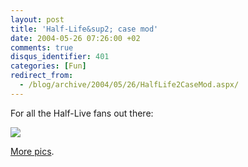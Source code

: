 ```yaml
---
layout: post
title: 'Half-Life&sup2; case mod'
date: 2004-05-26 07:26:00 +02
comments: true
disqus_identifier: 401
categories: [Fun]
redirect_from:
  - /blog/archive/2004/05/26/HalfLife2CaseMod.aspx/
---
```


For all the Half-Live fans out there:

![](http://members.home.nl/gis/blackmesa159.jpg)

[More pics](http://members.home.nl/gis/).

